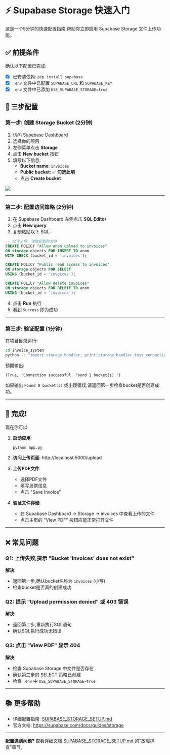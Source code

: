# ⚡ Supabase Storage 快速入门

这是一个5分钟的快速配置指南,帮助你立即启用 Supabase Storage 文件上传功能。

## ✅ 前提条件

确认以下配置已完成:
- [x] 已安装依赖: `pip install supabase`
- [x] `.env` 文件中已配置 `SUPABASE_URL` 和 `SUPABASE_KEY`
- [x] `.env` 文件中已添加 `USE_SUPABASE_STORAGE=true`

## 🚀 三步配置

### 第一步: 创建 Storage Bucket (2分钟)

1. 访问 [Supabase Dashboard](https://app.supabase.com)
2. 选择你的项目
3. 左侧菜单点击 **Storage**
4. 点击 **New bucket** 按钮
5. 填写以下信息:
   - **Bucket name**: `invoices`
   - **Public bucket**: ✅ **勾选此项**
   - 点击 **Create bucket**

![](https://i.imgur.com/storage-bucket.png)

---

### 第二步: 配置访问策略 (2分钟)

1. 在 Supabase Dashboard 左侧点击 **SQL Editor**
2. 点击 **New query**
3. 复制粘贴以下 SQL:

```sql
-- 允许上传、读取和删除文件
CREATE POLICY "Allow anon upload to invoices"
ON storage.objects FOR INSERT TO anon
WITH CHECK (bucket_id = 'invoices');

CREATE POLICY "Public read access to invoices"
ON storage.objects FOR SELECT
USING (bucket_id = 'invoices');

CREATE POLICY "Allow delete invoices"
ON storage.objects FOR DELETE TO anon
USING (bucket_id = 'invoices');
```

4. 点击 **Run** 执行
5. 看到 `Success` 即为成功

---

### 第三步: 验证配置 (1分钟)

在项目目录运行:

```bash
cd invoice_system
python -c "import storage_handler; print(storage_handler.test_connection())"
```

预期输出:
```
(True, 'Connection successful. Found 1 bucket(s).')
```

如果输出 `Found 0 bucket(s)` 或出现错误,请返回第一步检查bucket是否创建成功。

---

## 🎉 完成!

现在你可以:

1. **启动应用**:
   ```bash
   python app.py
   ```

2. **访问上传页面**: http://localhost:5000/upload

3. **上传PDF文件**:
   - 选择PDF文件
   - 填写发票信息
   - 点击 "Save Invoice"

4. **验证文件存储**:
   - 在 Supabase Dashboard → Storage → invoices 中查看上传的文件
   - 点击主页的 "View PDF" 按钮应能正常打开文件

---

## ❌ 常见问题

### Q1: 上传失败,提示 "Bucket 'invoices' does not exist"

**解决**:
- 返回第一步,确认bucket名称为 `invoices` (小写)
- 检查bucket是否真的创建成功

### Q2: 提示 "Upload permission denied" 或 403 错误

**解决**:
- 返回第二步,重新执行SQL语句
- 确认SQL执行成功无错误

### Q3: 点击 "View PDF" 显示 404

**解决**:
- 检查 Supabase Storage 中文件是否存在
- 确认第二步的 SELECT 策略已创建
- 检查 `.env` 中 `USE_SUPABASE_STORAGE=true`

---

## 📚 更多帮助

- 详细配置指南: [SUPABASE_STORAGE_SETUP.md](SUPABASE_STORAGE_SETUP.md)
- 官方文档: https://supabase.com/docs/guides/storage

---

**配置遇到问题?** 查看详细文档 [SUPABASE_STORAGE_SETUP.md](SUPABASE_STORAGE_SETUP.md) 的"故障排查"章节。
